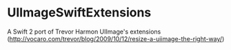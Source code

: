# UIImageSwiftExtensions
A Swift 2 port of Trevor Harmon UIImage's extensions (http://vocaro.com/trevor/blog/2009/10/12/resize-a-uiimage-the-right-way/)
